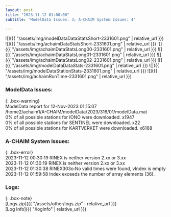 ```yaml
---
layout: post
title: "2023-11-12 01:00:00"
subtitle: "ModelData Issues: 3; A-CHAIM System Issues: 4"

---
```


![]({{ "/assets/img/modelDataDataStatsShort-2331601.png" | relative_url }})
![]({{ "/assets/img/achaimDataStatsShort-2331601.png" | relative_url }})
![]({{ "/assets/img/achaimDataStatsLong00-2331601.png" | relative_url }})
![]({{ "/assets/img/achaimDataStatsLong01-2331601.png" | relative_url }})
![]({{ "/assets/img/achaimDataStatsLong02-2331601.png" | relative_url }})
![]({{ "/assets/img/modelDataDataStats-2331601.png" | relative_url }})
![]({{ "/assets/img/modelDataStationStats-2331601.png" | relative_url }})
![]({{ "/assets/img/achaimRunTime-2331601.png" | relative_url }})


### ModelData Issues:  
  
{: .box-warning}  
 ModelData report for 12-Nov-2023 01:15:07   
 /home2/achaim1/A-CHAIM/modelData/2023/316/01/modelData.mat   
 0% of all possible stations for IONO were downloaded. x1947   
 0% of all possible stations for SENTINEL were downloaded. x22   
 0% of all possible stations for KARTVERKET were downloaded. x6168   
  
### A-CHAIM System Issues:  
  
{: .box-error}  
2023-11-12 00:30:19 RINEX is neither version 2.xx or 3.xx  
2023-11-12 01:30:19 RINEX is neither version 2.xx or 3.xx  
2023-11-12 01:30:38 RINEX303o:No valid times were found, vIndex is empty  
2023-11-12 01:59:58 Index exceeds the number of array elements (36).  

### Logs:  
  
{: .box-note}  
[Logs.zip]({{ "/assets/other/logs.zip" | relative_url }})  
[Log Info]({{ "/logInfo" | relative_url }})  

